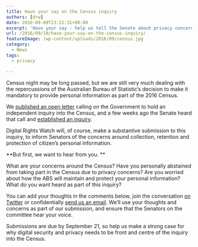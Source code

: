 ```yaml
---
title: Have your say on the Census inquiry
authors: [drw]
date: 2016-09-09T23:21:31+00:00
excerpt: 'Have your say - help us tell the Senate about privacy concerns in the Census'
url: /2016/09/10/have-your-say-on-the-census-inquiry/
featureImage: /wp-content/uploads/2016/09/census.jpg
category:
  - News
tags:
  - privacy

---
```

Census night may be long passed, but we are still very much dealing with the repercussions of the Australian Bureau of Statistic&#8217;s decision to make it mandatory to provide personal information as part of the 2016 Census.

We [published an open letter][1] calling on the Government to hold an independent inquiry into the Census, and a few weeks ago the Senate heard that call and [established an inquiry][2].

Digital Rights Watch will, of course, make a substantive submission to this inquiry, to inform Senators of the concerns around collection, retention and protection of citizen&#8217;s personal information.

**But first, we want to hear from you. **

What are your concerns around the Census? Have you personally abstained from taking part in the Census due to privacy concerns? Are you worried about how the ABS will maintain and protect your personal information? What do you want heard as part of this inquiry?

You can add your thoughts in the comments below, join the conversation [on Twitter][3] or confidentially [send us an email][4]. We&#8217;ll use your thoughts and concerns as part of our submission, and ensure that the Senators on the committee hear your voice.

Submissions are due by September 21, so help us make a strong case for why digital security and privacy needs to be front and centre of the inquiry into the Census.

 [1]: http://digitalrightswatch.org.au/2016/08/12/open-letter-from-privacy-advocates-calls-for-inquiry-into-census-2016/
 [2]: http://www.aph.gov.au/Parliamentary_Business/Committees/Senate/Economics/2016Census/Terms_of_Reference
 [3]: https://twitter.com/DRWaus
 [4]: http://digitalrightswatch.org.au/contact/
